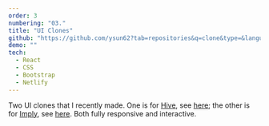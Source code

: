 ```yaml
---
order: 3
numbering: "03."
title: "UI Clones"
github: "https://github.com/ysun62?tab=repositories&q=clone&type=&language="
demo: ""
tech:
  - React
  - CSS
  - Bootstrap
  - Netlify
---
```


Two UI clones that I recently made. One is for [Hive](https://thehive.ai/), see [here](https://hiveclone.netlify.app/); the other is for [Imply](https://imply.io/product/), see [here](https://implyclone.netlify.app/). Both fully responsive and interactive.
